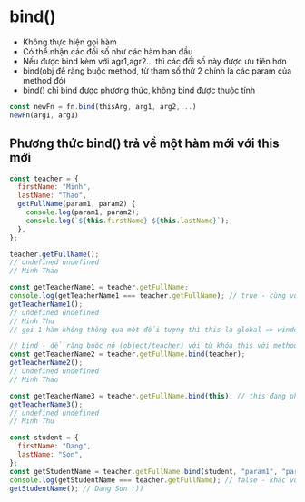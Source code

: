 # bind()

- Không thực hiện gọi hàm
- Có thể nhận các đối số như các hàm ban đầu
- Nếu được bind kèm với agr1,agr2... thì các đối số này được ưu tiên hơn
- bind(obj để ràng buộc method, từ tham số thứ 2 chính là các param của method đó)
- bind() chỉ bind được phương thức, không bind được thuộc tính


```js
const newFn = fn.bind(thisArg, arg1, arg2,...)
newFn(arg1, arg1)
```

## Phương thức bind() trả về một hàm mới với this mới

```js
const teacher = {
  firstName: "Minh",
  lastName: "Thao",
  getFullName(param1, param2) {
    console.log(param1, param2);
    console.log(`${this.firstName} ${this.lastName}`);
  },
};

teacher.getFullName();
// undefined undefined
// Minh Thao

const getTeacherName1 = teacher.getFullName;
console.log(getTeacherName1 === teacher.getFullName); // true - cùng vùng nhớ
getTeacherName1(); 
// undefined undefined
// Minh Thu 
// gọi 1 hàm không thông qua một đối tượng thì this là global => window || strict mode sẽ bị lỗi

// bind - để ràng buộc nó (object/teacher) với từ khóa this với method (getFullName()) này
const getTeacherName2 = teacher.getFullName.bind(teacher); 
getTeacherName2(); 
// undefined undefined
// Minh Thao

const getTeacherName3 = teacher.getFullName.bind(this); // this đang phạm vi window :))
getTeacherName3(); 
// undefined undefined
// Minh Thu
```

```js
const student = {
  firstName: "Dang",
  lastName: "Son",
};
const getStudentName = teacher.getFullName.bind(student, "param1", "param2"); // bind this thành student
console.log(getStudentName === teacher.getFullName); // false - khác vùng nhớ
getStudentName(); // Dang Son :))
```